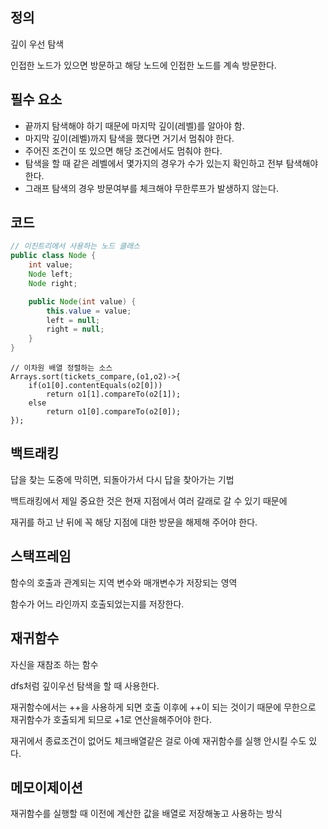 ## 정의
깊이 우선 탐색

인접한 노드가 있으면 방문하고 해당 노드에 인접한 노드를 계속 방문한다.

## 필수 요소
* 끝까지 탐색해야 하기 때문에 마지막 깊이(레벨)를 알아야 함.
* 마지막 깊이(레벨)까지 탐색을 했다면 거기서 멈춰야 한다.
* 주어진 조건이 또 있으면 해당 조건에서도 멈춰야 한다.
* 탐색을 할 때 같은 레벨에서 몇가지의 경우가 수가 있는지 확인하고 전부 탐색해야 한다.
* 그래프 탐색의 경우 방문여부를 체크해야 무한루프가 발생하지 않는다.

## 코드
```java
// 이진트리에서 사용하는 노드 클래스
public class Node {
    int value;
    Node left;
    Node right;

    public Node(int value) {
        this.value = value;
        left = null;
        right = null;
    }
}
```
```
// 이차원 배열 정렬하는 소스
Arrays.sort(tickets_compare,(o1,o2)->{
    if(o1[0].contentEquals(o2[0]))
        return o1[1].compareTo(o2[1]);
    else
        return o1[0].compareTo(o2[0]);
});
```

## 백트래킹
답을 찾는 도중에 막히면, 되돌아가서 다시 답을 찾아가는 기법

백트래킹에서 제일 중요한 것은 현재 지점에서 여러 갈래로 갈 수 있기 때문에

재귀를 하고 난 뒤에 꼭 해당 지점에 대한 방문을 해제해 주어야 한다.

## 스택프레임
함수의 호출과 관계되는 지역 변수와 매개변수가 저장되는 영역

함수가 어느 라인까지 호출되었는지를 저장한다.

## 재귀함수
자신을 재참조 하는 함수

dfs처럼 깊이우선 탐색을 할 때 사용한다.

재귀함수에서는 ++을 사용하게 되면 호출 이후에 ++이 되는 것이기 때문에 무한으로 재귀함수가 호출되게 되므로 +1로 연산을해주어야 한다.

재귀에서 종료조건이 없어도 체크배열같은 걸로 아예 재귀함수를 실행 안시킬 수도 있다.

## 메모이제이션
재귀함수를 실행할 때 이전에 계산한 값을 배열로 저장해놓고 사용하는 방식
